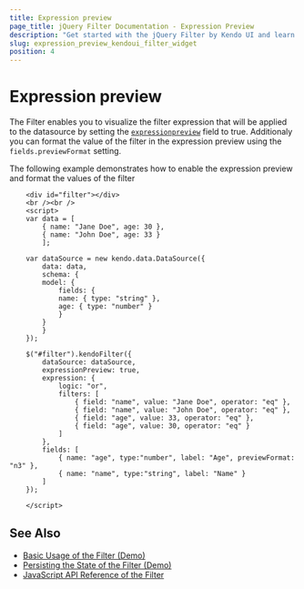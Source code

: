 ```yaml
---
title: Expression preview
page_title: jQuery Filter Documentation - Expression Preview
description: "Get started with the jQuery Filter by Kendo UI and learn how to use the expression preview."
slug: expression_preview_kendoui_filter_widget
position: 4
---
```


# Expression preview

The Filter enables you to visualize the filter expression that will be applied to the datasource by setting the [`expressionpreview`](/api/javascript/ui/filter/configuration/expressionpreview) field to true. Additionaly you can format the value of the filter in the expression preview using the `fields.previewFormat` setting.

The following example demonstrates how to enable the expression preview and format the values of the filter

```dojo
    <div id="filter"></div>
    <br /><br />
    <script>
    var data = [
        { name: "Jane Doe", age: 30 },
        { name: "John Doe", age: 33 }
        ];

    var dataSource = new kendo.data.DataSource({
        data: data,
        schema: {
        model: {
            fields: {
            name: { type: "string" },
            age: { type: "number" }
            }
        }
        }
    });

    $("#filter").kendoFilter({
        dataSource: dataSource,
        expressionPreview: true,
        expression: {
            logic: "or",
            filters: [
                { field: "name", value: "Jane Doe", operator: "eq" },
                { field: "name", value: "John Doe", operator: "eq" },
                { field: "age", value: 33, operator: "eq" },
                { field: "age", value: 30, operator: "eq" }
            ]
        },
        fields: [
            { name: "age", type:"number", label: "Age", previewFormat: "n3" },
            { name: "name", type:"string", label: "Name" }
        ]
    });

    </script>
```

## See Also

* [Basic Usage of the Filter (Demo)](https://demos.telerik.com/kendo-ui/filter/index)
* [Persisting the State of the Filter (Demo)](https://demos.telerik.com/kendo-ui/filter/persist-state)
* [JavaScript API Reference of the Filter](/api/javascript/ui/filter)
